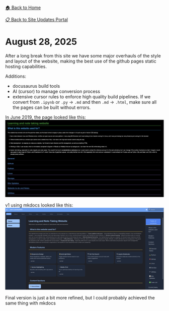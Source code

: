 [🏠 Back to Home](../)

[📋 Back to Site Updates Portal](../base)

# August 28, 2025

After a long break from this site we have some major overhauls of the style and layout of the website, making the best use of the github pages static hosting capabilities.

Additions:

- docusaurus build tools
- AI (cursor) to manage conversion process
- extensive cursor rules to enforce high quality build pipelines. If we convert from `.ipynb` or `.py` -> `.md` and then `.md` -> `.html`, make sure all the pages can be built without errors.

In June 2019, the page looked like this:
![June 15, 2019 site screenshot](15_6_2019.png)

v1 using mkdocs looked like this:
![August 28, 2025 v1 site screenshot](28_8_2025_v1.png)

Final version is just a bit more refined, but I could probably achieved the same thing with mkdocs

